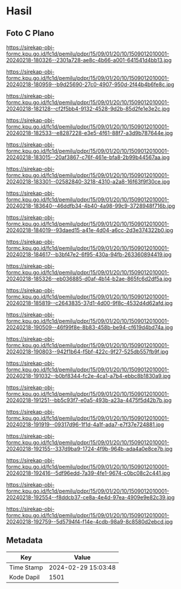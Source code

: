 # Hasil

## Foto C Plano

https://sirekap-obj-formc.kpu.go.id/fc1d/pemilu/pdpr/15/09/01/20/10/1509012010001-20240218-180326--2301a728-ae8c-4b66-a001-641541d4bb13.jpg

https://sirekap-obj-formc.kpu.go.id/fc1d/pemilu/pdpr/15/09/01/20/10/1509012010001-20240218-180959--b9d25690-27c0-4907-950d-2f44b4b6fe8c.jpg

https://sirekap-obj-formc.kpu.go.id/fc1d/pemilu/pdpr/15/09/01/20/10/1509012010001-20240218-182128--cf2f5bb4-9132-4528-9d2b-85d2fe1e3e2c.jpg

https://sirekap-obj-formc.kpu.go.id/fc1d/pemilu/pdpr/15/09/01/20/10/1509012010001-20240218-182533--e8287228-e3e5-4f61-88f7-a3d9b787644e.jpg

https://sirekap-obj-formc.kpu.go.id/fc1d/pemilu/pdpr/15/09/01/20/10/1509012010001-20240218-183015--20af3867-c76f-461e-bfa8-2b99b44567aa.jpg

https://sirekap-obj-formc.kpu.go.id/fc1d/pemilu/pdpr/15/09/01/20/10/1509012010001-20240218-183301--02582840-3218-4310-a2a8-16f63f9f30ce.jpg

https://sirekap-obj-formc.kpu.go.id/fc1d/pemilu/pdpr/15/09/01/20/10/1509012010001-20240218-183640--46ddfb34-4b40-4a98-99c9-3728948f716b.jpg

https://sirekap-obj-formc.kpu.go.id/fc1d/pemilu/pdpr/15/09/01/20/10/1509012010001-20240218-184019--93daed15-a41e-4d04-a6cc-2d3e374322b0.jpg

https://sirekap-obj-formc.kpu.go.id/fc1d/pemilu/pdpr/15/09/01/20/10/1509012010001-20240218-184617--b3bf47e2-6f95-430a-94fb-263360894419.jpg

https://sirekap-obj-formc.kpu.go.id/fc1d/pemilu/pdpr/15/09/01/20/10/1509012010001-20240218-185326--eb036885-d0af-4b14-b2ae-865fc6d2df5a.jpg

https://sirekap-obj-formc.kpu.go.id/fc1d/pemilu/pdpr/15/09/01/20/10/1509012010001-20240218-185819--c2643835-37d1-4d00-9f8c-4532d4d62afd.jpg

https://sirekap-obj-formc.kpu.go.id/fc1d/pemilu/pdpr/15/09/01/20/10/1509012010001-20240218-190509--46f99f8e-8b83-458b-be94-cf619d4bd74a.jpg

https://sirekap-obj-formc.kpu.go.id/fc1d/pemilu/pdpr/15/09/01/20/10/1509012010001-20240218-190803--942f1b64-f5bf-422c-9f27-525db557fb9f.jpg

https://sirekap-obj-formc.kpu.go.id/fc1d/pemilu/pdpr/15/09/01/20/10/1509012010001-20240218-191032--b0bf8344-fc2e-4ca1-a7b4-ebbc8b1830a9.jpg

https://sirekap-obj-formc.kpu.go.id/fc1d/pemilu/pdpr/15/09/01/20/10/1509012010001-20240218-191251--bb5c93f7-e0a5-493b-a23a-4475f5d42b7b.jpg

https://sirekap-obj-formc.kpu.go.id/fc1d/pemilu/pdpr/15/09/01/20/10/1509012010001-20240218-191919--09317d96-1f1d-4a1f-ada7-e7f37e724881.jpg

https://sirekap-obj-formc.kpu.go.id/fc1d/pemilu/pdpr/15/09/01/20/10/1509012010001-20240218-192155--337d9ba9-1724-4f9b-964b-ada4a0e8ce7b.jpg

https://sirekap-obj-formc.kpu.go.id/fc1d/pemilu/pdpr/15/09/01/20/10/1509012010001-20240218-192416--5df96edd-7a39-4fe1-9674-c0bc08c2c441.jpg

https://sirekap-obj-formc.kpu.go.id/fc1d/pemilu/pdpr/15/09/01/20/10/1509012010001-20240218-192554--f8ddcb37-ce8a-4e4d-97ea-4909e9e82c39.jpg

https://sirekap-obj-formc.kpu.go.id/fc1d/pemilu/pdpr/15/09/01/20/10/1509012010001-20240218-192759--5d5794f4-f14e-4cdb-98a9-8c8580d2ebcd.jpg


## Metadata

| Key        | Value               |
| ---------- | ------------------- |
| Time Stamp | 2024-02-29 15:03:48 |
| Kode Dapil | 1501                |



